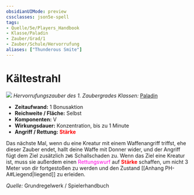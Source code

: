```yaml
---
obsidianUIMode: preview
cssclasses: json5e-spell
tags:
- Quelle/5e/Players_Handbook
- Klasse/Paladin
- Zauber/Grad/1
- Zauber/Schule/Hervorrufung
aliases: ["Thunderous Smite"]
---
```

# Kältestrahl
![](../../../99%20-%20Setup/Files/Bildersammlung/Symbolik/Hervorrufungszauber.webp#token)
*Hervorrufungszauber des 1. Zaubergrades*
*Klassen:* [Paladin](../Charakteroptionen/Klassen/Paladin.md)

- **Zeitaufwand:** 1 Bonusaktion
- **Reichweite / Fläche:** Selbst
- **Komponenten:** V
- **Wirkungsdauer:** Konzentration, bis zu 1 Minute
- **Angriff / Rettung:** <font color="red">**Stärke**</font>

Das nächste Mal, wenn du eine Kreatur mit einem Waffenangriff triffst, ehe dieser Zauber endet, hallt deine Waffe mit Donner wider, und der Angriff fügt dem Ziel zusätzlich `2W6` Schallschaden zu. Wenn das Ziel eine Kreatur ist, muss sie außerdem einen <font color="#FF00E0">Rettungswurf</font> auf <font color="red">**Stärke**</font> schaffen, um nicht 3 Meter von dir fortgestoßen zu werden und den Zustand [[Anhang PH-A#Liegend|liegend]] zu erleiden.

*Quelle:* Grundregelwerk / Spielerhandbuch